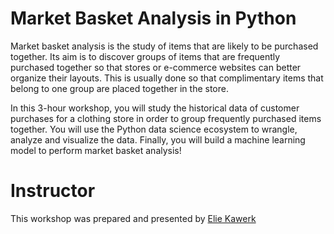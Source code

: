 # Market Basket Analysis in Python

Market basket analysis is the study of items that are likely to be purchased together. Its aim is to discover groups of items that are frequently purchased together so that stores or e-commerce websites can better organize their layouts. This is usually done so that complimentary items that belong to one group are placed together in the store. 

In this 3-hour workshop, you will study the historical data of customer purchases for a clothing store in order to group frequently purchased items together. You will use the Python data science ecosystem to wrangle, analyze and visualize the data. Finally, you will build a machine learning model to perform market basket analysis!

# Instructor
This workshop was prepared and presented by [Elie Kawerk](https://www.linkedin.com/in/elie-kawerk-38687a19/)
